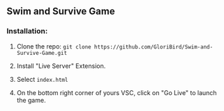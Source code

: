 <h2>Swim and Survive Game</h2>

<h3>Installation:</h3>
 <ol>
  <li>
    <p>Clone the repo: <code>git clone https://github.com/GloriBird/Swim-and-Survive-Game.git</code>
</p>
  </li>
  <li>
    <p>Install "Live Server" Extension.</p>
  </li>
  <li>
    <p>Select <code>index.html</code></p>
  </li>
   <li>
    <p>On the bottom right corner of yours VSC, click on "Go Live" to launch the game.</p>
  </li>
</ol> 
  
